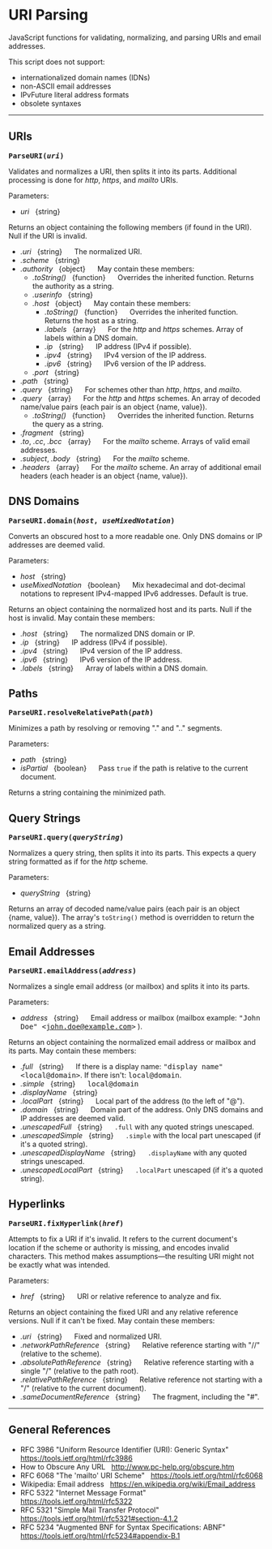# URI Parsing

JavaScript functions for validating, normalizing, and parsing URIs and email addresses.

This script does not support:
- internationalized domain names (IDNs)
- non-ASCII email addresses
- IPvFuture literal address formats
- obsolete syntaxes

---

## URIs

**<samp style="background-color:transparent">ParseURI(*uri*)</samp>**

Validates and normalizes a URI, then splits it into its parts. Additional processing is done for *http*, *https*, and *mailto* URIs.

Parameters:
- *uri* &nbsp; {string}

Returns an object containing the following members (if found in the URI). Null if the URI is invalid.
- *.uri* &nbsp; {string} &nbsp;&nbsp;&nbsp;&nbsp; The normalized URI.
- *.scheme* &nbsp; {string}
- *.authority* &nbsp; {object} &nbsp;&nbsp;&nbsp;&nbsp; May contain these members:
    - *.toString()* &nbsp; {function} &nbsp;&nbsp;&nbsp;&nbsp; Overrides the inherited function. Returns the authority as a string.
    - *.userinfo* &nbsp; {string}
    - *.host* &nbsp; {object} &nbsp;&nbsp;&nbsp;&nbsp; May contain these members:
        - *.toString()* &nbsp; {function} &nbsp;&nbsp;&nbsp;&nbsp; Overrides the inherited function. Returns the host as a string.
        - *.labels* &nbsp; {array} &nbsp;&nbsp;&nbsp;&nbsp; For the *http* and *https* schemes. Array of labels within a DNS domain.
        - *.ip* &nbsp; {string} &nbsp;&nbsp;&nbsp;&nbsp; IP address (IPv4 if possible).
        - *.ipv4* &nbsp; {string} &nbsp;&nbsp;&nbsp;&nbsp; IPv4 version of the IP address.
        - *.ipv6* &nbsp; {string} &nbsp;&nbsp;&nbsp;&nbsp; IPv6 version of the IP address.
    - *.port* &nbsp; {string}
- *.path* &nbsp; {string}
- *.query* &nbsp; {string} &nbsp;&nbsp;&nbsp;&nbsp; For schemes other than *http*, *https*, and *mailto*.
- *.query* &nbsp; {array} &nbsp;&nbsp;&nbsp;&nbsp; For the *http* and *https* schemes. An array of decoded name/value pairs (each pair is an object {name, value}).
    - *.toString()* &nbsp; {function} &nbsp;&nbsp;&nbsp;&nbsp; Overrides the inherited function. Returns the query as a string.
- *.fragment* &nbsp; {string}
- *.to*, *.cc*, *.bcc* &nbsp; {array} &nbsp;&nbsp;&nbsp;&nbsp; For the *mailto* scheme. Arrays of valid email addresses.
- *.subject*, *.body* &nbsp; {string} &nbsp;&nbsp;&nbsp;&nbsp; For the *mailto* scheme.
- *.headers* &nbsp; {array} &nbsp;&nbsp;&nbsp;&nbsp; For the *mailto* scheme. An array of additional email headers (each header is an object {name, value}).

## DNS Domains

**<samp style="background-color:transparent">ParseURI.domain(*host*, *useMixedNotation*)</samp>**

Converts an obscured host to a more readable one. Only DNS domains or IP addresses are deemed valid.

Parameters:
- *host* &nbsp; {string}
- *useMixedNotation* &nbsp; {boolean} &nbsp;&nbsp;&nbsp;&nbsp; Mix hexadecimal and dot-decimal notations to represent IPv4-mapped IPv6 addresses. Default is true.

Returns an object containing the normalized host and its parts. Null if the host is invalid. May contain these members:
- *.host* &nbsp; {string} &nbsp;&nbsp;&nbsp;&nbsp; The normalized DNS domain or IP.
- *.ip* &nbsp; {string} &nbsp;&nbsp;&nbsp;&nbsp; IP address (IPv4 if possible).
- *.ipv4* &nbsp; {string} &nbsp;&nbsp;&nbsp;&nbsp; IPv4 version of the IP address.
- *.ipv6* &nbsp; {string} &nbsp;&nbsp;&nbsp;&nbsp; IPv6 version of the IP address.
- *.labels* &nbsp; {string} &nbsp;&nbsp;&nbsp;&nbsp; Array of labels within a DNS domain.

## Paths

**<samp style="background-color:transparent">ParseURI.resolveRelativePath(*path*)</samp>**

Minimizes a path by resolving or removing "." and ".." segments.

Parameters:
- *path* &nbsp; {string}
- *isPartial* &nbsp; {boolean} &nbsp;&nbsp;&nbsp;&nbsp; Pass `true` if the path is relative to the current document.

Returns a string containing the minimized path.

## Query Strings

**<samp style="background-color:transparent">ParseURI.query(*queryString*)</samp>**

Normalizes a query string, then splits it into its parts. This expects a query string formatted as if for the *http* scheme.

Parameters:
- *queryString* &nbsp; {string}

Returns an array of decoded name/value pairs (each pair is an object {name, value}). The array's `toString()` method is overridden to return the normalized query as a string.

## Email Addresses

**<samp style="background-color:transparent">ParseURI.emailAddress(*address*)</samp>**

Normalizes a single email address (or mailbox) and splits it into its parts.

Parameters:
- *address* &nbsp; {string} &nbsp;&nbsp;&nbsp;&nbsp; Email address or mailbox (mailbox example: <samp>"John Doe" &lt;john.doe@example.com&gt;</samp> ).

Returns an object containing the normalized email address or mailbox and its parts. May contain these members:
- *.full* &nbsp; {string} &nbsp;&nbsp;&nbsp;&nbsp; If there is a display name: <samp>"display name" &lt;local@domain&gt;</samp>. If there isn't: <samp>local@domain</samp>.
- *.simple* &nbsp; {string} &nbsp;&nbsp;&nbsp;&nbsp; <samp>local@domain</samp>
- *.displayName* &nbsp; {string}
- *.localPart* &nbsp; {string} &nbsp;&nbsp;&nbsp;&nbsp; Local part of the address (to the left of "@").
- *.domain* &nbsp; {string} &nbsp;&nbsp;&nbsp;&nbsp; Domain part of the address. Only DNS domains and IP addresses are deemed valid.
- *.unescapedFull* &nbsp; {string} &nbsp;&nbsp;&nbsp;&nbsp; `.full` with any quoted strings unescaped.
- *.unescapedSimple* &nbsp; {string} &nbsp;&nbsp;&nbsp;&nbsp; `.simple` with the local part unescaped (if it's a quoted string).
- *.unescapedDisplayName* &nbsp; {string} &nbsp;&nbsp;&nbsp;&nbsp; `.displayName` with any quoted strings unescaped.
- *.unescapedLocalPart* &nbsp; {string} &nbsp;&nbsp;&nbsp;&nbsp; `.localPart` unescaped (if it's a quoted string).

## Hyperlinks

**<samp style="background-color:transparent">ParseURI.fixHyperlink(*href*)</samp>**

Attempts to fix a URI if it's invalid. It refers to the current document's location if the scheme or authority is missing, and encodes invalid characters. This method makes assumptions&mdash;the resulting URI might not be exactly what was intended.

Parameters:
- *href* &nbsp; {string} &nbsp;&nbsp;&nbsp;&nbsp; URI or relative reference to analyze and fix.

Returns an object containing the fixed URI and any relative reference versions. Null if it can't be fixed. May contain these members:
- *.uri* &nbsp; {string} &nbsp;&nbsp;&nbsp;&nbsp; Fixed and normalized URI.
- *.networkPathReference* &nbsp; {string} &nbsp;&nbsp;&nbsp;&nbsp; Relative reference starting with "//" (relative to the scheme).
- *.absolutePathReference* &nbsp; {string} &nbsp;&nbsp;&nbsp;&nbsp; Relative reference starting with a single "/" (relative to the path root).
- *.relativePathReference* &nbsp; {string} &nbsp;&nbsp;&nbsp;&nbsp; Relative reference not starting with a "/" (relative to the current document).
- *.sameDocumentReference* &nbsp; {string} &nbsp;&nbsp;&nbsp;&nbsp; The fragment, including the "#".

---

## General References

- RFC 3986 "Uniform Resource Identifier (URI): Generic Syntax" &nbsp; https://tools.ietf.org/html/rfc3986
- How to Obscure Any URL &nbsp; http://www.pc-help.org/obscure.htm
- RFC 6068 "The 'mailto' URI Scheme" &nbsp; https://tools.ietf.org/html/rfc6068
- Wikipedia: Email address &nbsp; https://en.wikipedia.org/wiki/Email_address
- RFC 5322 "Internet Message Format" &nbsp; https://tools.ietf.org/html/rfc5322
- RFC 5321 "Simple Mail Transfer Protocol" &nbsp; https://tools.ietf.org/html/rfc5321#section-4.1.2
- RFC 5234 "Augmented BNF for Syntax Specifications: ABNF" &nbsp; https://tools.ietf.org/html/rfc5234#appendix-B.1
